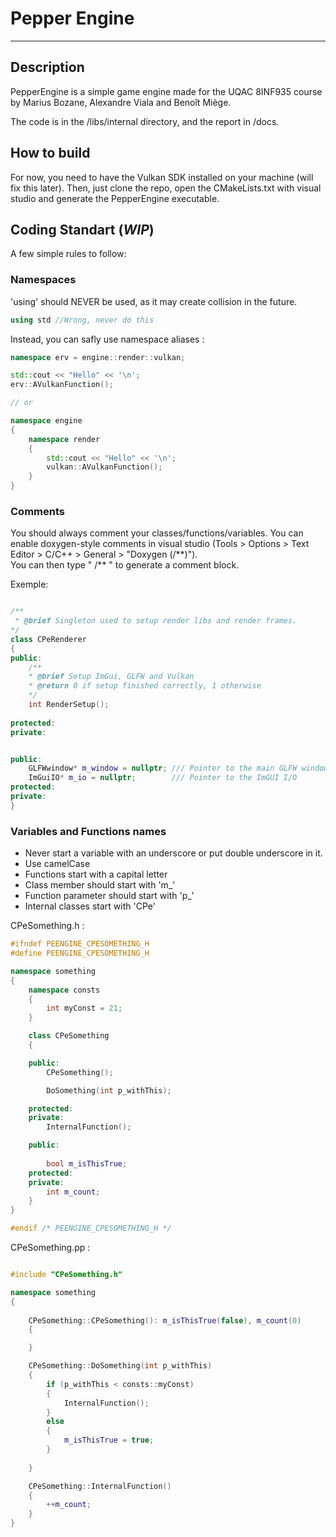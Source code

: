 # Pepper Engine
___
## Description
PepperEngine is a simple game engine made for the UQAC 8INF935 course by Marius Bozane, Alexandre Viala and Benoît Miège.

The code is in the /libs/internal directory, and the report in /docs.

## How to build
For now, you need to have the Vulkan SDK installed on your machine (will fix this later).
Then, just clone the repo, open the CMakeLists.txt with visual studio and generate the PepperEngine executable.

## Coding Standart (_WIP_)

A few simple rules to follow:


### Namespaces

'using' should NEVER be used, as it may create collision in the future.
```cpp
using std //Wrong, never do this
```
Instead, you can safly use namespace aliases :
```cpp
namespace erv = engine::render::vulkan;

std::cout << "Hello" << '\n';
erv::AVulkanFunction();

// or 

namespace engine 
{
    namespace render 
    {
        std::cout << "Hello" << '\n';
        vulkan::AVulkanFunction();
    }
}
```



### Comments

You should always comment your classes/functions/variables.
You can enable doxygen-style comments in visual studio (Tools > Options > Text Editor > C/C++ > General > "Doxygen (/\*\*)").   
You can then type " /\*\* " to generate a comment block.

Exemple:

```cpp

/**
 * @brief Singleton used to setup render libs and render frames.
*/
class CPeRenderer
{
public:
    /**
    * @brief Setup ImGui, GLFW and Vulkan
    * @return 0 if setup finished correctly, 1 otherwise
    */
    int RenderSetup();
    
protected:
private:


public:
    GLFWwindow* m_window = nullptr;	/// Pointer to the main GLFW window
    ImGuiIO* m_io = nullptr;		/// Pointer to the ImGUI I/O
protected:
private:
}
```

### Variables and Functions names

- Never start a variable with an underscore or put double underscore in it.
- Use camelCase
- Functions start with a capital letter 
- Class member should start with 'm_'
- Function parameter should start with 'p_'
- Internal classes start with 'CPe'

CPeSomething.h :
```cpp
#ifndef PEENGINE_CPESOMETHING_H
#define PEENGINE_CPESOMETHING_H

namespace something
{
    namespace consts
    {
        int myConst = 21;
    }

    class CPeSomething
    {

    public:
        CPeSomething();

        DoSomething(int p_withThis);

    protected:
    private:
        InternalFunction();

    public:
        
        bool m_isThisTrue;
    protected:
    private:
        int m_count;
    }
}

#endif /* PEENGINE_CPESOMETHING_H */

```

CPeSomething.pp :
```cpp

#include "CPeSomething.h"

namespace something
{
    
    CPeSomething::CPeSomething(): m_isThisTrue(false), m_count(0)
    {

    }

    CPeSomething::DoSomething(int p_withThis)
    {
        if (p_withThis < consts::myConst)
        {
            InternalFunction();
        }
        else
        {
            m_isThisTrue = true;
        }
        
    }

    CPeSomething::InternalFunction()
    {
        ++m_count;
    }
}

```
